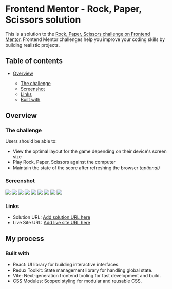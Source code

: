 # Frontend Mentor - Rock, Paper, Scissors solution

This is a solution to the [Rock, Paper, Scissors challenge on Frontend Mentor](https://www.frontendmentor.io/challenges/rock-paper-scissors-game-pTgwgvgH). Frontend Mentor challenges help you improve your coding skills by building realistic projects.

## Table of contents

- [Overview](#overview)

  - [The challenge](#the-challenge)
  - [Screenshot](#screenshot)
  - [Links](#links)
  - [Built with](#built-with)

## Overview

### The challenge

Users should be able to:

- View the optimal layout for the game depending on their device's screen size
- Play Rock, Paper, Scissors against the computer
- Maintain the state of the score after refreshing the browser _(optional)_

### Screenshot

![](./public/screenshots/mobile-start.jpeg)
![](./public/screenshots/mobile-result.jpeg)
![](./public/screenshots/mobile-rules.jpeg)
![](./public/screenshots/tablet-start.jpeg)
![](./public/screenshots/tablet-result.jpeg)
![](./public/screenshots/tablet-rules.jpeg)
![](./public/screenshots/desktop-start.png)
![](./public/screenshots/desktop-result.png)
![](./public/screenshots/desktop-rules.png)

### Links

- Solution URL: [Add solution URL here](https://your-solution-url.com)
- Live Site URL: [Add live site URL here](https://rock-paper-scissors-game-sooty-omega.vercel.app/)

## My process

### Built with

- React: UI library for building interactive interfaces.
- Redux Toolkit: State management library for handling global state.
- Vite: Next-generation frontend tooling for fast development and build.
- CSS Modules: Scoped styling for modular and reusable CSS.
